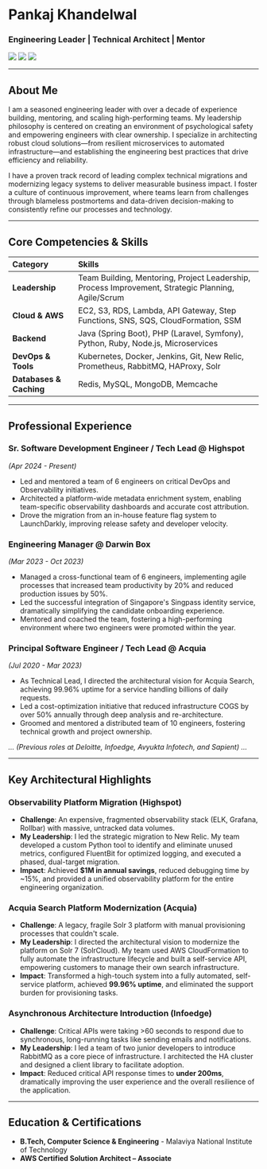 # Pankaj Khandelwal

### Engineering Leader | Technical Architect | Mentor

[<img src="https://img.shields.io/badge/LinkedIn-0077B5?style=for-the-badge&logo=linkedin&logoColor=white" />](https://linkedin.com/in/pankaj139)
[<img src="https://img.shields.io/badge/Email-D14836?style=for-the-badge&logo=gmail&logoColor=white" />](mailto:pankaj139@gmail.com)
[<img src="https://img.shields.io/badge/Portfolio-255E63?style=for-the-badge&logo=react&logoColor=white" />]([https://YOUR_USERNAME.github.io/YOUR_REPOSITORY_NAME](https://pankaj139.github.io/pankaj139/index.html)) 

---

## About Me

I am a seasoned engineering leader with over a decade of experience building, mentoring, and scaling high-performing teams. My leadership philosophy is centered on creating an environment of psychological safety and empowering engineers with clear ownership. I specialize in architecting robust cloud solutions—from resilient microservices to automated infrastructure—and establishing the engineering best practices that drive efficiency and reliability.

I have a proven track record of leading complex technical migrations and modernizing legacy systems to deliver measurable business impact. I foster a culture of continuous improvement, where teams learn from challenges through blameless postmortems and data-driven decision-making to consistently refine our processes and technology.

---

## Core Competencies & Skills

| Category | Skills |
| :--- | :--- |
| **Leadership** | Team Building, Mentoring, Project Leadership, Process Improvement, Strategic Planning, Agile/Scrum |
| **Cloud & AWS** | EC2, S3, RDS, Lambda, API Gateway, Step Functions, SNS, SQS, CloudFormation, SSM |
| **Backend** | Java (Spring Boot), PHP (Laravel, Symfony), Python, Ruby, Node.js, Microservices |
| **DevOps & Tools** | Kubernetes, Docker, Jenkins, Git, New Relic, Prometheus, RabbitMQ, HAProxy, Solr |
| **Databases & Caching**| Redis, MySQL, MongoDB, Memcache |

---

## Professional Experience

### **Sr. Software Development Engineer / Tech Lead** @ Highspot

*(Apr 2024 - Present)*

* Led and mentored a team of 6 engineers on critical DevOps and Observability initiatives.
* Architected a platform-wide metadata enrichment system, enabling team-specific observability dashboards and accurate cost attribution.
* Drove the migration from an in-house feature flag system to LaunchDarkly, improving release safety and developer velocity.

### **Engineering Manager** @ Darwin Box

*(Mar 2023 - Oct 2023)*

* Managed a cross-functional team of 6 engineers, implementing agile processes that increased team productivity by 20% and reduced production issues by 50%.
* Led the successful integration of Singapore's Singpass identity service, dramatically simplifying the candidate onboarding experience.
* Mentored and coached the team, fostering a high-performing environment where two engineers were promoted within the year.

### **Principal Software Engineer / Tech Lead** @ Acquia

*(Jul 2020 - Mar 2023)*

* As Technical Lead, I directed the architectural vision for Acquia Search, achieving 99.96% uptime for a service handling billions of daily requests.
* Led a cost-optimization initiative that reduced infrastructure COGS by over 50% annually through deep analysis and re-architecture.
* Groomed and mentored a distributed team of 10 engineers, fostering technical growth and project ownership.

*... (Previous roles at Deloitte, Infoedge, Avyukta Infotech, and Sapient) ...*

---

## Key Architectural Highlights

### **Observability Platform Migration (Highspot)**

* **Challenge**: An expensive, fragmented observability stack (ELK, Grafana, Rollbar) with massive, untracked data volumes.
* **My Leadership**: I led the strategic migration to New Relic. My team developed a custom Python tool to identify and eliminate unused metrics, configured FluentBit for optimized logging, and executed a phased, dual-target migration.
* **Impact**: Achieved **$1M in annual savings**, reduced debugging time by ~15%, and provided a unified observability platform for the entire engineering organization.

### **Acquia Search Platform Modernization (Acquia)**

* **Challenge**: A legacy, fragile Solr 3 platform with manual provisioning processes that couldn't scale.
* **My Leadership**: I directed the architectural vision to modernize the platform on Solr 7 (SolrCloud). My team used AWS CloudFormation to fully automate the infrastructure lifecycle and built a self-service API, empowering customers to manage their own search infrastructure.
* **Impact**: Transformed a high-touch system into a fully automated, self-service platform, achieved **99.96% uptime**, and eliminated the support burden for provisioning tasks.

### **Asynchronous Architecture Introduction (Infoedge)**

* **Challenge**: Critical APIs were taking >60 seconds to respond due to synchronous, long-running tasks like sending emails and notifications.
* **My Leadership**: I led a team of two junior developers to introduce RabbitMQ as a core piece of infrastructure. I architected the HA cluster and designed a client library to facilitate adoption.
* **Impact**: Reduced critical API response times to **under 200ms**, dramatically improving the user experience and the overall resilience of the application.

---

## Education & Certifications

* **B.Tech, Computer Science & Engineering** - Malaviya National Institute of Technology
* **AWS Certified Solution Architect – Associate**
